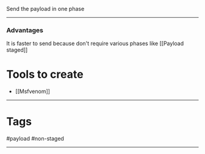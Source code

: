 
Send the payload in one phase

----

### Advantages
It is faster to send because don't require various phases like [[Payload staged]] 

# Tools to create
- [[Msfvenom]]

----

# Tags

#payload #non-staged

----